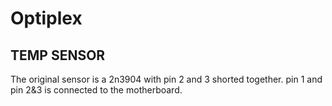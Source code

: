 # Optiplex

## TEMP SENSOR
The original sensor is a 2n3904 with pin 2 and 3 shorted together. pin 1 and pin 2&3 is connected to the motherboard.